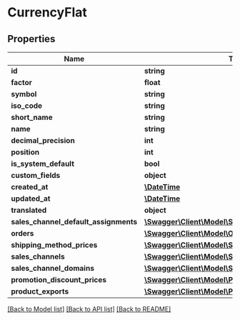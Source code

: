 # CurrencyFlat

## Properties
Name | Type | Description | Notes
------------ | ------------- | ------------- | -------------
**id** | **string** |  | [optional] 
**factor** | **float** |  | 
**symbol** | **string** |  | 
**iso_code** | **string** |  | 
**short_name** | **string** |  | 
**name** | **string** |  | 
**decimal_precision** | **int** |  | 
**position** | **int** |  | [optional] 
**is_system_default** | **bool** |  | [optional] 
**custom_fields** | **object** |  | [optional] 
**created_at** | [**\DateTime**](\DateTime.md) |  | 
**updated_at** | [**\DateTime**](\DateTime.md) |  | 
**translated** | **object** |  | [optional] 
**sales_channel_default_assignments** | [**\Swagger\Client\Model\SalesChannelFlat**](SalesChannelFlat.md) |  | [optional] 
**orders** | [**\Swagger\Client\Model\OrderFlat**](OrderFlat.md) |  | [optional] 
**shipping_method_prices** | [**\Swagger\Client\Model\ShippingMethodPriceFlat**](ShippingMethodPriceFlat.md) |  | [optional] 
**sales_channels** | [**\Swagger\Client\Model\SalesChannelFlat**](SalesChannelFlat.md) |  | [optional] 
**sales_channel_domains** | [**\Swagger\Client\Model\SalesChannelDomainFlat**](SalesChannelDomainFlat.md) |  | [optional] 
**promotion_discount_prices** | [**\Swagger\Client\Model\PromotionDiscountPricesFlat**](PromotionDiscountPricesFlat.md) |  | [optional] 
**product_exports** | [**\Swagger\Client\Model\ProductExportFlat**](ProductExportFlat.md) |  | [optional] 

[[Back to Model list]](../../README.md#documentation-for-models) [[Back to API list]](../../README.md#documentation-for-api-endpoints) [[Back to README]](../../README.md)

